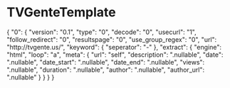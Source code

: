 # TVGenteTemplate
{
    "0": {
        "version": "0.1",
        "type": "0",
        "decode": "0",
        "usecurl": "1",
        "follow_redirect": "0",
        "resultspage": "0",
        "use_group_regex": "0",
        "url": "http:\/\/tvgente.us\/",
        "keyword": {
            "seperator": "-"
        },
        "extract": {
            "engine": "html",
            "loop": "a",
            "meta": {
                "url": "self",
                "description": ".nullable",
                "date": ".nullable",
                "date_start": ".nullable",
                "date_end": ".nullable",
                "views": ".nullable",
                "duration": ".nullable",
                "author": ".nullable",
                "author_url": ".nullable"
            }
        }
    }
}
